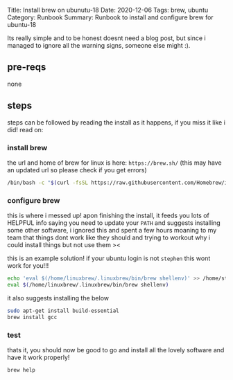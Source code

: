 Title: Install brew on ubunutu-18
Date: 2020-12-06
Tags: brew, ubuntu
Category: Runbook
Summary: Runbook to install and configure brew for ubuntu-18

Its really simple and to be honest doesnt need a blog post, but since i managed to ignore all the warning signs, someone else might :). 

## pre-reqs

none

## steps

steps can be followed by reading the install as it happens, if you miss it like i did! read on:

### install brew

the url and home of brew for linux is here: `https://brew.sh/` (this may have an updated url so please check if you get errors)

``` bash
/bin/bash -c "$(curl -fsSL https://raw.githubusercontent.com/Homebrew/install/HEAD/install.sh)"
```

### configure brew

this is where i messed up! apon finishing the install, it feeds you lots of HELPFUL info saying you need to update your `PATH` and suggests installing some other software, i ignored this and spent a few hours moaning to my team that things dont work like they should and trying to workout why i could install things but not use them ><

this is an example solution! if your ubuntu login is not `stephen` this wont work for you!!!

``` bash
echo 'eval $(/home/linuxbrew/.linuxbrew/bin/brew shellenv)' >> /home/stephen/.profile                                   
eval $(/home/linuxbrew/.linuxbrew/bin/brew shellenv)  
```

it also suggests installing the below

``` bash
sudo apt-get install build-essential
brew install gcc
```

### test

thats it, you should now be good to go and install all the lovely software and have it work properly!

``` bash
brew help
```